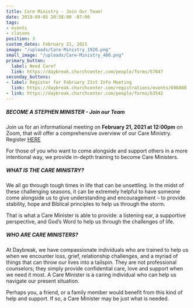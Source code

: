```yaml
---
title: Care Ministry - Join Our Team!
date: 2019-09-05 20:58:00 -07:00
tags:
- events
- classes
position: 3
custom_dates: February 21, 2021
image: "/uploads/Care-Ministry_1920.png"
small_image: "/uploads/Care-Ministry_480.png"
primary_button:
  label: Need Care?
  link: https://daybreak.churchcenter.com/people/forms/57047
seconday_buttons:
- label: Register for February 21st Info Meeting
  link: https://daybreak.churchcenter.com/registrations/events/696088
- link: https://daybreak.churchcenter.com/people/forms/63542
---
```


##### BECOME A STEPHEN MINISTER - Join our Team

Join us for an informational meeting on **February 21, 2021 at 12:00pm** on Zoom, that will offer a comprehensive overview of our Care Ministry. Register [HERE](https://daybreak.churchcenter.com/registrations/events/696088) 

For those of you who want to come alongside and support others in a more intentional way, we provide in-depth training to become Care Ministers. 

##### WHAT IS THE CARE MINISTRY?

We all go through tough times in life that can be unsettling.  In the midst of these challenging seasons, it can be extremely helpful to have someone come alongside us to give understanding and encouragement – to provide stability, hope and Biblical principles to help us through the storm.

That is what a Care Minister is able to provide:  a listening ear, a supportive perspective, and God’s Word to help us through the challenges of life.

##### WHO ARE CARE MINISTERS?

At Daybreak, we have compassionate individuals who are trained to help us when we encounter loss, grief, relationship challenges, and a myriad of things that can throw our lives into a tailspin.  They are not professional counselors; they simply provide confidential care, love and support when we need it most.  A Care Minister is a caring individual who can help us navigate our present situation.

Perhaps you, a friend, or a family member would benefit from this kind of help and support.  If so, a Care Minister may be just what is needed.